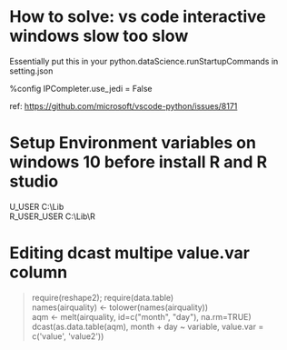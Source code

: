 # How to solve: vs code interactive windows slow too slow  

Essentially put this in your python.dataScience.runStartupCommands in setting.json

%config IPCompleter.use_jedi = False

ref: https://github.com/microsoft/vscode-python/issues/8171


# Setup Environment variables on windows 10 before install R and R studio  
U_USER C:\Lib  
R_USER_USER C:\Lib\R  

# Editing dcast multipe value.var column  

> require(reshape2); require(data.table)    
> names(airquality) <- tolower(names(airquality))    
> aqm <- melt(airquality, id=c("month", "day"), na.rm=TRUE)    
> dcast(as.data.table(aqm), month + day ~ variable, value.var = c('value', 'value2'))    
